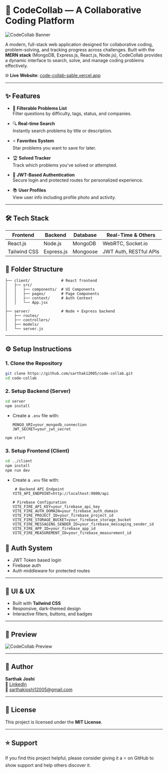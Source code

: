 # 🚀 CodeCollab — A Collaborative Coding Platform

![CodeCollab Banner](https://sdmntprwestus2.oaiusercontent.com/files/00000000-1f2c-61f8-b635-414d7a831761/raw?se=2025-06-30T18%3A16%3A17Z&sp=r&sv=2024-08-04&sr=b&scid=b1521431-4be1-55bf-b91e-73c50391dd11&skoid=c953efd6-2ae8-41b4-a6d6-34b1475ac07c&sktid=a48cca56-e6da-484e-a814-9c849652bcb3&skt=2025-06-29T18%3A53%3A21Z&ske=2025-06-30T18%3A53%3A21Z&sks=b&skv=2024-08-04&sig=eLGmDW/h4SxB11bBgkJmnzprXywH0owDrBOIfVYhjtA%3D) <!-- (Optional: Add a banner image here) -->

A modern, full-stack web application designed for collaborative coding, problem-solving, and tracking progress across challenges. Built with the **MERN stack** (MongoDB, Express.js, React.js, Node.js), CodeCollab provides a dynamic interface to search, solve, and manage coding problems effectively.

🌐 **Live Website**: [code-collab-sable.vercel.app](https://code-collab-sable.vercel.app)

---

## ✨ Features

- 🧠 **Filterable Problems List**  
  Filter questions by difficulty, tags, status, and companies.

- 🔍 **Real-time Search**  
  Instantly search problems by title or description.

- ⭐ **Favorites System**  
  Star problems you want to save for later.

- 🏆 **Solved Tracker**  
  Track which problems you've solved or attempted.

- 🔐 **JWT-Based Authentication**  
  Secure login and protected routes for personalized experience.

- 📚 **User Profiles**  
  View user info including profile photo and activity.

---

## 🛠️ Tech Stack

| Frontend       | Backend        | Database | Real-Time & Others       |
|----------------|----------------|----------|---------------------------|
| React.js       | Node.js        | MongoDB  | WebRTC, Socket.io         |
| Tailwind CSS   | Express.js     | Mongoose | JWT Auth, RESTful APIs    |


## 📂 Folder Structure

```
├── client/              # React frontend
│   ├── src/
│   │   ├── components/  # UI Components
│   │   ├── pages/       # Page Components
│   │   ├── context/     # Auth Context
│   │   └── App.jsx
│
├── server/              # Node + Express backend
│   ├── routes/
│   ├── controllers/
│   ├── models/
│   └── server.js
```

---

## ⚙️ Setup Instructions

### 1. Clone the Repository

```bash
git clone https://github.com/sarthak12005/code-collab.git
cd code-collab
```

### 2. Setup Backend (Server)

```bash
cd server
npm install
```

- Create a `.env` file with:
  ```env
  MONGO_URI=your_mongodb_connection
  JWT_SECRET=your_jwt_secret
  ```

```bash
npm start
```

### 3. Setup Frontend (Client)

```bash
cd ../client
npm install
npm run dev
```

- Create a `.env` file with:
  ```env
   # Backend API Endpoint
  VITE_API_ENDPOINT=http://localhost:9000/api

  # Firebase Configuration
  VITE_FIRE_API_KEY=your_firebase_api_key
  VITE_FIRE_AUTH_DOMAIN=your_firebase_auth_domain
  VITE_FIRE_PROJECT_ID=your_firebase_project_id
  VITE_FIRE_STORAGE_BUCKET=your_firebase_storage_bucket
  VITE_FIRE_MESSAGING_SENDER_ID=your_firebase_messaging_sender_id
  VITE_FIRE_APP_ID=your_firebase_app_id
  VITE_FIRE_MEASUREMENT_ID=your_firebase_measurement_id
  ```




## 🔐 Auth System

- JWT Token based login
- Firebase auth 
- Auth middleware for protected routes

---

## 🌈 UI & UX

- Built with **Tailwind CSS**
- Responsive, dark-themed design
- Interactive filters, buttons, and badges

---

## 📸 Preview

![CodeCollab Preview](https://res.cloudinary.com/dmhm7q4ow/image/upload/v1751304445/Screenshot_2025-06-30_225819_akz9ci.png) <!-- (Optional: Add screenshot of the UI) -->

---

## 👤 Author

**Sarthak Joshi**   
🔗 [LinkedIn](https://www.linkedin.com/in/sarthakjoshi1535)  
📧 sarthakjoshi12005@gmail.com

---

## 📝 License

This project is licensed under the **MIT License**.

---

## ⭐ Support

If you find this project helpful, please consider giving it a ⭐ on GitHub to show support and help others discover it.